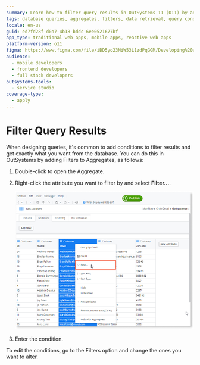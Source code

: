 ```yaml
---
summary: Learn how to filter query results in OutSystems 11 (O11) by adding conditions to Aggregates.
tags: database queries, aggregates, filters, data retrieval, query conditions
locale: en-us
guid: ed7fd28f-d0a7-4b18-bddc-6ee0521677bf
app_type: traditional web apps, mobile apps, reactive web apps
platform-version: o11
figma: https://www.figma.com/file/iBD5yo23NiW53L1zdPqGGM/Developing%20an%20Application?node-id=173:0
audience:
  - mobile developers
  - frontend developers
  - full stack developers
outsystems-tools:
  - service studio
coverage-type:
  - apply
---
```


# Filter Query Results

When designing queries, it's common to add conditions to filter results and get exactly what you want from the database. You can do this in OutSystems by adding Filters to Aggregates, as follows:

1. Double-click to open the Aggregate.
1. Right-click the attribute you want to filter by and select **Filter...**.

    ![Screenshot showing how to add a filter to an Aggregate in OutSystems](images/filter-query.png "Adding a Filter to an Aggregate")

1. Enter the condition. 

To edit the conditions, go to the Filters option and change the ones you want to alter.
